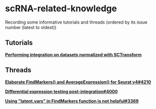# scRNA-related-knowledge
Recording some informative tutorials and threads (ordered by its issue number (latest to oldest))

## Tutorials
[**Performing integration on datasets normalized with SCTransform**](https://satijalab.org/seurat/articles/integration_introduction.html#performing-integration-on-datasets-normalized-with-sctransform-1)




## Threads
[**Elaborate FindMarkers() and AverageExpression() for Seurat v4#4210**](https://github.com/satijalab/seurat/discussions/4210)


[**Differential expression testing post-integration#4000**](https://github.com/satijalab/seurat/discussions/4000)


[**Using "latent.vars" in FindMarkers function is not helpful#3369**](https://github.com/satijalab/seurat/discussions/3369)
